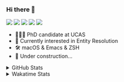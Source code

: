 ### Hi there 👋

[![](https://img.shields.io/badge/-Email-325180?logo=maildotru&logoColor=white&style=flat-square)](mailto:hi@wang.tianshu.me)
[![](https://img.shields.io/badge/-GitHub-black?logo=GitHub&style=flat-square)](https://github.com/tshu-w)
[![](https://img.shields.io/badge/-Telegram-26a5e4?labelColor=fafafa&logo=telegram&style=flat-square)](https://t.me/tshu_w) 
[![](https://img.shields.io/badge/-Twitter-1da1f2?logo=Twitter&logoColor=white&style=flat-square)](https://twitter.com/tshu_w)
[![](https://komarev.com/ghpvc/?username=tshu-w&color=blueviolet&style=flat-square)]()



- 🧑🏻‍🎓 PhD candidate at UCAS
- 🔭 Currently interested in Entity Resolution
- 🛠 macOS & Emacs & ZSH
- 🚧 Under construction...

<details>

<summary>GitHub Stats</summary>

![Tianshu's GitHub stats](https://github-readme-stats.vercel.app/api?username=tshu-w&show_icons=true&theme=buefy&count_private=true)
  
</details>


<details>
  <summary>Wakatime Stats</summary>

  Currently, files accessed by tramp cannot be tracked by wakatime, see https://github.com/wakatime/wakatime-mode/issues/27
  <br>
  
<!--START_SECTION:waka-->
![Code Time](http://img.shields.io/badge/Code%20Time-5%2C942%20hrs%201%20min-blue)

**I'm an Early 🐤** 

```text
🌞 Morning    68 commits     ████░░░░░░░░░░░░░░░░░░░░░   15.93% 
🌆 Daytime    254 commits    ██████████████░░░░░░░░░░░   59.48% 
🌃 Evening    98 commits     █████░░░░░░░░░░░░░░░░░░░░   22.95% 
🌙 Night      7 commits      ░░░░░░░░░░░░░░░░░░░░░░░░░   1.64%

```
📅 **I'm Most Productive on Monday** 

```text
Monday       113 commits    ██████░░░░░░░░░░░░░░░░░░░   26.46% 
Tuesday      99 commits     █████░░░░░░░░░░░░░░░░░░░░   23.19% 
Wednesday    52 commits     ███░░░░░░░░░░░░░░░░░░░░░░   12.18% 
Thursday     34 commits     ██░░░░░░░░░░░░░░░░░░░░░░░   7.96% 
Friday       52 commits     ███░░░░░░░░░░░░░░░░░░░░░░   12.18% 
Saturday     54 commits     ███░░░░░░░░░░░░░░░░░░░░░░   12.65% 
Sunday       23 commits     █░░░░░░░░░░░░░░░░░░░░░░░░   5.39%

```


📊 **This Week I Spent My Time On** 

```text
💬 Programming Languages: 
sh                       34 hrs 22 mins      █████████████████████████   100.0%

🔥 Editors: 
Zsh                      34 hrs 22 mins      █████████████████████████   100.0%

🐱‍💻 Projects: 
universal-blocker        24 hrs 16 mins      █████████████████░░░░░░░░   70.59% 
Terminal                 8 hrs 1 min         █████░░░░░░░░░░░░░░░░░░░░   23.34% 
lightning                1 hr 12 mins        █░░░░░░░░░░░░░░░░░░░░░░░░   3.53% 
lightning-template       30 mins             ░░░░░░░░░░░░░░░░░░░░░░░░░   1.48% 
dotfiles                 21 mins             ░░░░░░░░░░░░░░░░░░░░░░░░░   1.06%

💻 Operating System: 
Linux                    27 hrs 42 mins      ████████████████████░░░░░   80.61% 
Mac                      6 hrs 39 mins       ████░░░░░░░░░░░░░░░░░░░░░   19.39%

```

**I Mostly Code in Python** 

```text
Python                   11 repos            ████████████░░░░░░░░░░░░░   50.0% 
HTML                     2 repos             ██░░░░░░░░░░░░░░░░░░░░░░░   9.09% 
Emacs Lisp               2 repos             ██░░░░░░░░░░░░░░░░░░░░░░░   9.09% 
JavaScript               2 repos             ██░░░░░░░░░░░░░░░░░░░░░░░   9.09% 
TeX                      2 repos             ██░░░░░░░░░░░░░░░░░░░░░░░   9.09%

```



 Last Updated on 05/09/2022 08:07:25 UTC
<!--END_SECTION:waka-->
</details>
